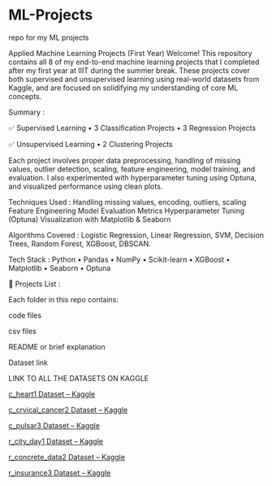# ML-Projects

repo for my ML projects

Applied Machine Learning Projects (First Year)
Welcome! This repository contains all 8 of my end-to-end machine learning projects that I completed after my first year at IIIT during the summer break. These projects cover both supervised and unsupervised learning using real-world datasets from Kaggle, and are focused on solidifying my understanding of core ML concepts.

Summary :

✅ Supervised Learning
• 3 Classification Projects
• 3 Regression Projects

✅ Unsupervised Learning
• 2 Clustering Projects

Each project involves proper data preprocessing, handling of missing values, outlier detection, scaling, feature engineering, model training, and evaluation. I also experimented with hyperparameter tuning using Optuna, and visualized performance using clean plots.

Techniques Used :
Handling missing values, encoding, outliers, scaling
Feature Engineering
Model Evaluation Metrics
Hyperparameter Tuning (Optuna)
Visualization with Matplotlib & Seaborn

Algorithms Covered :
Logistic Regression,
Linear Regression,
SVM,
Decision Trees,
Random Forest,
XGBoost,
DBSCAN.

Tech Stack :
Python • Pandas • NumPy • Scikit-learn • XGBoost • Matplotlib • Seaborn • Optuna

📂 Projects List :

Each folder in this repo contains:

code files

csv files

README or brief explanation

Dataset link

LINK TO ALL THE DATASETS ON KAGGLE

[c_heart1 Dataset – Kaggle](https://www.kaggle.com/datasets/johnsmith88/heart-disease-dataset)

[c_crvical_cancer2 Dataset – Kaggle](https://www.kaggle.com/datasets/loveall/cervical-cancer-risk-classification)

[c_pulsar3 Dataset – Kaggle](https://www.kaggle.com/datasets/brsdincer/pulsar-classification-for-class-prediction)

[r_city_day1 Dataset – Kaggle](https://www.kaggle.com/datasets/rohanrao/air-quality-data-in-india)

[r_concrete_data2 Dataset – Kaggle](https://www.kaggle.com/datasets/niteshyadav3103/concrete-compressive-strength)

[r_insurance3 Dataset – Kaggle](https://www.kaggle.com/datasets/mirichoi0218/insurance)
